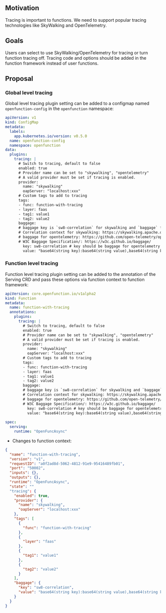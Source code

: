 ## Motivation
Tracing is important to functions. We need to support popular tracing technologies like SkyWalking and OpenTelemetry.

## Goals
Users can select to use SkyWalking/OpenTelemetry for tracing or turn function tracing off. Tracing code and options should be added in the function framework instead of user functions.

## Proposal
### Global level tracing
Global level tracing plugin setting can be added to a configmap named `openfunction-config` in the `openfunction` namespace:

```yaml
apiVersion: v1
kind: ConfigMap
metadata:
  labels:
    app.kubernetes.io/version: v0.5.0
  name: openfunction-config
  namespace: openfunction
data:
  plugins:
    tracing: |
      # Switch to tracing, default to false
      enabled: true
      # Provider name can be set to "skywalking", "opentelemetry"
      # A valid provider must be set if tracing is enabled.
      provider: 
        name: "skywalking"
        oapServer: "localhost:xxx"
      # Custom tags to add to tracing
      tags:
      - func: function-with-tracing
      - layer: faas
      - tag1: value1
      - tag2: value2
      baggage:
      # baggage key is `sw8-correlation` for skywalking and `baggage` for opentelemetry
      # Correlation context for skywalking: https://skywalking.apache.org/docs/main/latest/en/protocols/skywalking-cross-process-correlation-headers-protocol-v1/
      # baggage for opentelemetry: https://github.com/open-telemetry/opentelemetry-specification/blob/main/specification/baggage/api.md
      # W3C Baggage Specification/: https://w3c.github.io/baggage/
        key: sw8-correlation # key should be baggage for opentelemetry
        value: "base64(string key):base64(string value),base64(string key2):base64(string value2)"
```
### Function level tracing
Function level tracing plugin setting can be added to the annotation of the Serving CRD and pass these options via function context to function framework:

```yaml
apiVersion: core.openfunction.io/v1alpha2
kind: Function
metadata:
  name: function-with-tracing
  annotations:
    plugins:
      tracing: |
        # Switch to tracing, default to false
        enabled: true
        # Provider name can be set to "skywalking", "opentelemetry"
        # A valid provider must be set if tracing is enabled.
        provider: 
          name: "skywalking"
          oapServer: "localhost:xxx"
        # Custom tags to add to tracing
        tags:
        - func: function-with-tracing
        - layer: faas
        - tag1: value1
        - tag2: value2
        baggage:
        # baggage key is `sw8-correlation` for skywalking and `baggage` for opentelemetry
        # Correlation context for skywalking: https://skywalking.apache.org/docs/main/latest/en/protocols/skywalking-cross-process-correlation-headers-protocol-v1/
        # baggage for opentelemetry: https://github.com/open-telemetry/opentelemetry-specification/blob/main/specification/baggage/api.md
        # W3C Baggage Specification/: https://w3c.github.io/baggage/
          key: sw8-correlation # key should be baggage for opentelemetry
          value: "base64(string key):base64(string value),base64(string key2):base64(string value2)"
     
spec:
  serving:
    runtime: "OpenFuncAsync"
```

- Changes to function context:
```json
{
  "name": "function-with-tracing",
  "version": "v1",
  "requestID": "a0f2ad8d-5062-4812-91e9-95416489fb01",
  "port": "50002",
  "inputs": {},
  "outputs": {},
  "runtime": "OpenFuncAsync",
  "state": ""
  "tracing": {
    "enabled": true,
    "provider": {
      "name": "skywalking",
      "oapServer": "localhost:xxx"
    },
    "tags": [
      {
        "func": "function-with-tracing"
      },
      {
        "layer": "faas"
      },
      {
        "tag1": "value1"
      },
      {
        "tag2": "value2"
      }
    ],
    "baggage": {
      "key": "sw8-correlation",
      "value": "base64(string key):base64(string value),base64(string key2):base64(string value2)"
    }
  }
}
```